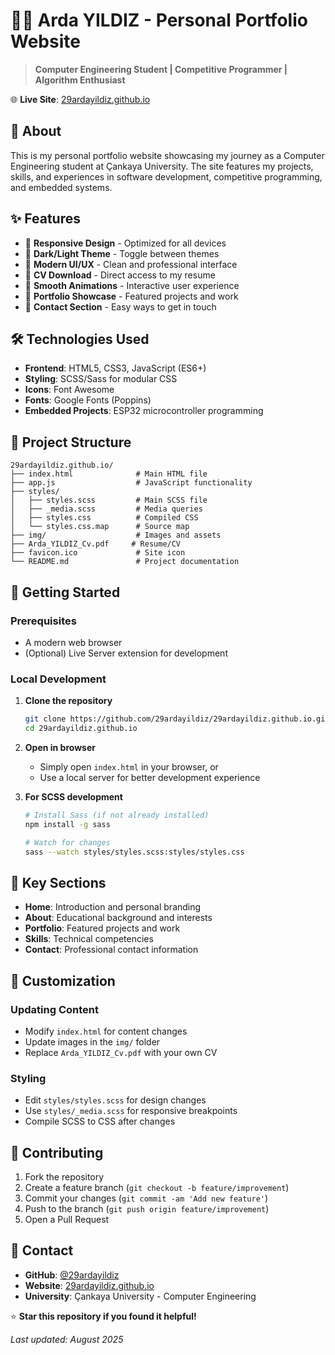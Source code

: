 # 👨‍💻 Arda YILDIZ - Personal Portfolio Website

> **Computer Engineering Student | Competitive Programmer | Algorithm Enthusiast**

🌐 **Live Site**: [29ardayildiz.github.io](https://29ardayildiz.github.io)

## 📝 About

This is my personal portfolio website showcasing my journey as a Computer Engineering student at Çankaya University. The site features my projects, skills, and experiences in software development, competitive programming, and embedded systems.

## ✨ Features

- 🎨 **Responsive Design** - Optimized for all devices
- 🌙 **Dark/Light Theme** - Toggle between themes
- 📱 **Modern UI/UX** - Clean and professional interface
- 📄 **CV Download** - Direct access to my resume
- 🚀 **Smooth Animations** - Interactive user experience
- 💼 **Portfolio Showcase** - Featured projects and work
- 📧 **Contact Section** - Easy ways to get in touch

## 🛠️ Technologies Used

- **Frontend**: HTML5, CSS3, JavaScript (ES6+)
- **Styling**: SCSS/Sass for modular CSS
- **Icons**: Font Awesome
- **Fonts**: Google Fonts (Poppins)
- **Embedded Projects**: ESP32 microcontroller programming

## 📁 Project Structure

```
29ardayildiz.github.io/
├── index.html              # Main HTML file
├── app.js                  # JavaScript functionality
├── styles/
│   ├── styles.scss         # Main SCSS file
│   ├── _media.scss         # Media queries
│   ├── styles.css          # Compiled CSS
│   └── styles.css.map      # Source map
├── img/                    # Images and assets
├── Arda_YILDIZ_Cv.pdf     # Resume/CV
├── favicon.ico             # Site icon
└── README.md               # Project documentation
```

## 🚀 Getting Started

### Prerequisites
- A modern web browser
- (Optional) Live Server extension for development

### Local Development

1. **Clone the repository**
   ```bash
   git clone https://github.com/29ardayildiz/29ardayildiz.github.io.git
   cd 29ardayildiz.github.io
   ```

2. **Open in browser**
   - Simply open `index.html` in your browser, or
   - Use a local server for better development experience

3. **For SCSS development**
   ```bash
   # Install Sass (if not already installed)
   npm install -g sass
   
   # Watch for changes
   sass --watch styles/styles.scss:styles/styles.css
   ```

## 🎯 Key Sections

- **Home**: Introduction and personal branding
- **About**: Educational background and interests
- **Portfolio**: Featured projects and work
- **Skills**: Technical competencies
- **Contact**: Professional contact information

## 🔧 Customization

### Updating Content
- Modify `index.html` for content changes
- Update images in the `img/` folder
- Replace `Arda_YILDIZ_Cv.pdf` with your own CV

### Styling
- Edit `styles/styles.scss` for design changes
- Use `styles/_media.scss` for responsive breakpoints
- Compile SCSS to CSS after changes


## 🤝 Contributing

1. Fork the repository
2. Create a feature branch (`git checkout -b feature/improvement`)
3. Commit your changes (`git commit -am 'Add new feature'`)
4. Push to the branch (`git push origin feature/improvement`)
5. Open a Pull Request

## 📧 Contact

- **GitHub**: [@29ardayildiz](https://github.com/29ardayildiz)
- **Website**: [29ardayildiz.github.io](https://29ardayildiz.github.io)
- **University**: Çankaya University - Computer Engineering


⭐ **Star this repository if you found it helpful!**

*Last updated: August 2025*
